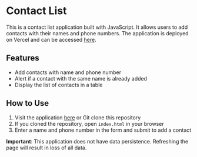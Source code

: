 # Contact List

This is a contact list application built with JavaScript. It allows users to add contacts with their names and phone numbers. The application is deployed on Vercel and can be accessed [here](https://contacts-agenda.vercel.app).

## Features
- Add contacts with name and phone number
- Alert if a contact with the same name is already added
- Display the list of contacts in a table

## How to Use
1. Visit the application [here](https://contacts-agenda.vercel.app/) or Git clone this repository
2. If you cloned the repository, open `index.html` in your browser
3. Enter a name and phone number in the form and submit to add a contact

**Important**: This application does not have data persistence. Refreshing the page will result in loss of all data.